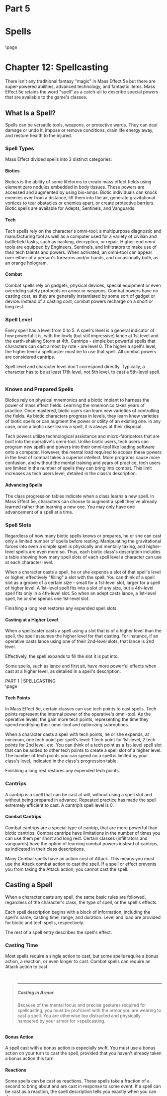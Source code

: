 <style>
  .phb#p1{ text-align:center; }
  .phb#p1:after{ display:none; }
</style>

<div style='margin-top:450px;'></div>

# Part 5
# Spells

<div style='margin-top:25px'></div>


\page

# Chapter 12: Spellcasting
There isn't any traditional fantasy "magic" in Mass Effect 5e but there are super-powered abilities, advanced technology, and fantastic items. Mass Effect 5e retains the word "spell" as a catch-all to describe special powers that are available to the game's classes.

## What Is a Spell?
Spells can be versatile tools, weapons, or protective wards. They can deal damage or undo it, impose or remove conditions, drain life energy away, and restore health to the injured.

### Spell Types
Mass Effect divided spells into 3 distinct categories:

#### Biotics
Biotics is the ability of some lifeforms to create mass effect fields using element zero nodules embedded in body tissues. These powers are accessed and augmented by using bio-amps. Biotic individuals can knock enemies over from a distance, lift them into the air, generate gravitational vortices to tear obstacles or enemies apart, or create protective barriers. Biotic spells are available for Adepts, Sentinels, and Vanguards.

#### Tech
Tech spells rely on the character's omni-tool: a multipurpose diagnostic and manufacturing tool as well as a computer used for a variety of civilian and battlefield tasks, such as hacking, decryption, or repair. Higher-end omni-tools are equipped by Engineers, Sentinels, and Infiltrators to make use of their tech talents and powers. When activated, an omni-tool can appear over either of a person's forearms and/or hands, and occasionally both, as an orange hologram.

#### Combat
Combat spells rely on gadgets, physical devices, special equipment or even overriding safety protocols on armor or weapons. Combat powers have no casting cost, as they are generally instantiated by some sort of gadget or device. Instead of a casting cost, combat powers recharge on a short or long rest.

### Spell Level
Every spell has a level from 0 to 5. A spell's level is a general indicator of how powerful it is, with the lowly (but still impressive) lance at 1st level and the earth-shaking Storm at 4th. Cantrips - simple but powerful spells that characters can cast almost by rote - are level 0. The higher a spell's level, the higher level a spellcaster must be to use that spell. All combat powers are considered cantrips.

Spell level and character level don't correspond directly. Typically, a character has to be at least 17th level, not 5th level, to cast a 5th-level spell.

```
```

### Known and Prepared Spells
Biotics rely on physical mnemonics and a biotic implant to harness the power of mass effect fields. Learning the mnemonics takes years of practice. Once mastered, biotic users can learn new varieties of controlling the fields. As biotic characters progress in levels, they learn knew varieties of biotic spells or can augment the power or utility of an existing one. In any case, once a biotic user learns a spell, it is always at their disposal.

Tech powers utilize technological assistance and micro-fabricators that are built into the operative's omni-tool. Unlike biotic users, tech users can program new spells and powers into their omni-tool like loading software onto a computer. However, the mental load required to access these powers in the heat of combat takes a superior intellect. More programs cause more confusion, and without the mental training and years of practice, tech users are limited in the number of spells they can bring into combat. This limit increases as tech users level, detailed in the class's description.

#### Advancing Spells
The class progression tables indicate when a class learns a new spell. In Mass Effect 5e, characters can choose to augment a spell they've already learned rather than learning a new one. You may only have one advancement of a spell at a time.

### Spell Slots
Regardless of how many biotic spells knows or prepares, he or she can cast only a limited number of spells before resting. Manipulating the gravitational forces into even a simple spell is physically and mentally taxing, and higher-level spells are even more so. Thus, each biotic class's description includes a table showing how many spell slots of each spell level a character can use at each character level.

When a character casts a spell, he or she expends a slot of that spell's level or higher, effectively "filling" a slot with the spell. You can think of a spell slot as a groove of a certain size - small for a 1st-level slot, larger for a spell of higher level. A 1st-level spell fits into a slot of any size, but a 4th-level spell fits only in a 4th-level slot. So when an adept casts lance, a 1st-level spell, he or she spends one 1st-level slot.

Finishing a long rest restores any expended spell slots.

#### Casting at a Higher Level
When a spellcaster casts a spell using a slot that is of a higher level than the spell, the spell assumes the higher level for that casting. For instance, if an operative casts lance using one of their 2nd-level slots, that lance is 2nd level.

Effectively, the spell expands to fill the slot it is put into.

Some spells, such as lance and first ait, have more powerful effects when cast at a higher level, as detailed in a spell's description.


<div class='pageNumber auto'></div>
<div class='footnote'>PART 1 | SPELLCASTING</div>
\page


#### Tech Points
In Mass Effect 5e, certain classes can use tech points to cast spells. Tech points represent the internal power of the operative's omni-tool. As the operative levels, the gain more tech points, representing the time they spend modifying their omni-tool and optimizing subroutines.

When a character casts a spell with tech points, he or she expends, at minimum, one tech point per spell's level: 1 tech point for 1st-level, 2 tech points for 2nd level, etc. You can think of a tech point as a 1st-level spell slot that can be added to other tech points to create a spell slot of a higher level. The number of tech points you can spend on a spell is limited by your class's level, indicated in the class's progression table.

Finishing a long rest restores any expended tech points.


### Cantrips
A cantrip is a spell that can be cast at will, without using a spell slot and without being prepared in advance. Repeated practice has made the spell extremely efficient to cast. A cantrip’s spell level is 0.

#### Combat Cantrips
Combat cantrips are a special type of cantrip, that are more powerful than biotic cantrips. Combat cantrips have limitations in the number of times you can use them per short and long rest. Certain classes (infiltrators and vanguards) have the option of learning combat powers instead of cantrips, as indicated in their class descriptions.

Many Combat spells have an action cost of Attack. This means you must use the Attack combat action to cast the spell. If a spell or effect prevents you from taking the Attack action, you cannot cast the spell.



## Casting a Spell
When a character casts any spell, the same basic rules are followed, regardless of the character's class, the type of spell,
or the spell's effects.

Each spell description begins with a block of information, including the spell's name, casting time, range, and duration.
Level and load are provided for biotic and tech spells, respectively.

The rest of a spell entry describes the spell's effect.

### Casting Time
Most spells require a single action to cast, but some spells require a bonus action, a reaction, or even longer to cast.
Combat spells can require an Attack action to cast.

<br>

>___
>##### Casting in Armor
>Because of the mental focus and precise gestures required for spellcasting, you must be proficient with the
>armor you are wearing to cast a spell. You are otherwise too distracted and physically hampered by your armor for >spellcasting.

```
```
#### Bonus Action
A spell cast with a bonus action is especially swift. You must use a bonus action on your turn to cast the spell,
provided that you haven't already taken a bonus action this turn.

#### Reactions
Some spells can be cast as reactions. These spells take a fraction of a second to bring about and are cast in response
to some event. If a spell can be cast as a reaction, the spell description tells you exactly when you can do so.

#### Attack action
Many Combat spells have an action cost of Attack. This means you must use the Attack combat action to cast the spell. If
a spell or effect prevents you from taking the Attack action, you cannot cast the spell.

#### Longer Casting Times
Certain spells require more time to cast: minutes or even hours. When you cast a spell with a casting time longer than
a single action or reaction, you must spend your action each turn casting the spell, and you must maintain your
concentration while you do so. If your concentration is broken, the spell fails, but you don't expend a spell slot or
spend tech points. If you want to try casting the spell again, you must start over.


### Range
The target of a spell must be within the spell's range. For a spell like lance, the target is a creature. For a spell
like havoc strike, the target is the point in space where your character lands emitting a violent shockwave.

Most spells have ranges expressed in meters. Some spells can target only a creature (including you) that you touch.
Other spells, such as the fortification spell, affect only you. These spells have a range of self.

Spells that create cones or lines of effect that originate from you also have a range of self, indicating that the origin
point of the spell's effect must be you.

Once a spell is cast, its effects aren't limited by its range, unless the spell's description says otherwise.

### Components
In Mass Effect 5e, all spells are Somatic, meaning they require some amount of gesturing. To cast any of the spell types
a caster must have free use of at least one hand to perform these gestures.

There are no other spell components (such as verbal or material, as in D&D).


<img 
  src='https://vignette.wikia.nocookie.net/masseffect/images/6/6c/Liara_using_singularity.png/revision/latest/scale-to-width-down/350?cb=20091226013016' 
  style='width:225px; margin-left: 30px; margin-top: 10px' />


<div class='pageNumber auto'></div>
<div class='footnote'>PART 1 | SPELLCASTING</div>
\page

### Duration
A spell's duration is the length of time the spell persists. A duration can be expressed in rounds, minutes, hours, or
even years. Some spells specify that their effects last until the spells are dispelled or destroyed.

#### Instantaneous
Many spells are instantaneous. The spell harms, heals, creates, or alters a creature or an object in a way that can't
be dispelled, because its effect exists only for an instant.

#### Concentration
Some spells require you to maintain concentration in order to keep the effect going. This is the case with many biotics.
If you lose concentration, such a spell ends.

If a spell must be maintained with concentration, that fact appears in its Duration entry, and the spell specifies how long
you can concentrate on it. You can end concentration at any time (no action required).

Normal activity, such as moving and attacking, doesn't interfere with concentration. The following factors can break concentration:

- __Casting another spell that requires concentration__. You lose concentration on a spell if you cast another spell that
requires concentration. You can't concentrate on two spells at once.
- __Taking damage__. Whenever you take damage while you are concentrating on a spell, you must make a Constitution saving
throw to maintain your concentration. The DC equals 10 or half the damage you take, whichever number is higher. If you take
damage from multiple sources, such as a bullet and an engineer's salvo, you make a separate saving throw for each source of damage.
- __Being incapacitated or killed__. You lose concentration on a spell if you are incapacitated or if you die.

The GM might also decide that certain environmental phenomena, such as getting sucked out of an airlock, require you
to succeed on a DC 10 Constitution saving throw to maintain concentration on a spell.


### Targets
A typical spell requires you to pick one or more targets to be affected by the spell's magic. A spell's description
tells you whether the spell targets creatures, objects, or a point of origin for an area of effect (described below).

#### A Clear Path to the Target
To target something, you must have a clear path to it, so it can't be behind total cover. If you place an area of effect
at a point that you can't see and an obstruction, such as a wall, is between you and that point, the point of origin comes
into being on the near side of that obstruction.

#### Targeting Yourself
If a spell targets a creature of your choice, you can choose yourself, unless the creature must be hostile or specifically
a creature other than you. If you are in the area of effect of a spell you cast, you can target yourself. Areas of Effect
Spells such as singularity and snap freeze cover an area, allowing them to affect multiple creatures at once.



### Areas of Effect
Spells such as singularity and snap freeze cover an area, allowing them to affect multiple creatures at once.
A spell's description specifies its area of effect, which typically has one of five different shapes: cone, cube,
cylinder, line, or sphere. Every area of effect has a point of origin, a location from which the spell's energy erupts.
The rules for each shape specify how you position its point of origin. Typically, a point of origin is a point in
space, but some spells have an area whose origin is a creature or an object.

A spell's effect expands in straight lines from the point of origin. If no unblocked straight line extends from the point
of origin to a location within the area of effect, that location isn't included in the spell's area. To block one of
these imaginary lines, an obstruction must provide total cover.

#### Cone
A cone extends in a direction you choose from its point of origin. A cone's width at a given point along its length is equal
to that point's distance from the point of origin. A cone's area of effect specifies its maximum length.

A cone's point of origin is not included in the cone's area of effect, unless you decide otherwise.

#### Cube
You select a cube's point of origin, which lies anywhere on a face of the cubic effect. The cube's size is expressed as
the length of each side.

A cube's point of origin is not included in the cube's area of effect, unless you decide otherwise.

#### Cylinder
A cylinder's point of origin is the center of a circle of a particular radius, as given in the spell description.
The circle must either be on the ground or at the height of the spell effect. The energy in a cylinder expands in straight
lines from the point of origin to the perimeter of the circle, forming the base of the cylinder. The spell's effect then
shoots up from the base or down from the top, to a distance equal to the height of the cylinder.

A cylinder's point of origin is included in the cylinder's area of effect.

#### Line
A line extends from its point of origin in a straight path up to its length and covers an area defined by its width.

A line's point of origin is not included in the line's area of effect, unless you decide otherwise.

#### Sphere
You select a sphere's point of origin, and the sphere extends outward from that point. The sphere's size is expressed as
a radius in meters that extends from the point.

A sphere's point of origin is included in the sphere's area of effect.


<div class='pageNumber auto'></div>
<div class='footnote'>PART 1 | SPELLCASTING</div>
\page


### Saving Throws
Many spells specify that a target can make a saving throw to avoid some or all of a spell's effects. The spell specifies
the ability that the target uses for the save and what happens on a success or failure.

The DC to resist one of your spells equals 8 + your spellcasting ability modifier + your proficiency bonus + any special modifiers.



### Attack Rolls
Some spells require the caster to make an attack roll to determine whether the spell effect hits the intended target.
Your attack bonus with a spell attack equals your spellcasting ability modifier + your proficiency bonus.

Most spells that require attack rolls involve ranged attacks. Remember that you have disadvantage on a ranged attack roll
if you are within 2 meters of a hostile creature that can see you and that isn't incapacitated.



## Primers and Detonators
Primers and Detonators add a combo-based mechanic to combat. However, they can also add an unwanted level of complexity as tracking which creatures are primed at any given moment can become cumbersome. Therefore you may forego this rule and ignore any mention of the Primed condition or detonation effects.

Some spells and attacks cause the target to become primed as indicated in its spell text. Some spells can detonate primed targets. These spells are marked so on their spell cards. When a primed target is hit with a detonating spell or attack the primed condition ends and the detonation causes an explosive effect outlined in the Primed Condition below.

There are five primed types: Force, Necrotic, Fire, Cold, or Lightning each with its own unique detonating effect.

A creature can suffer from multiple primed types simultaneously as long as each type is different. When detonated, all explosions happen at once centered on the location of the primed target. The GM decides which effects happen in which order.


<div class='pageNumber auto'></div>
<div class='footnote'>PART 1 | SPELLCASTING</div>



